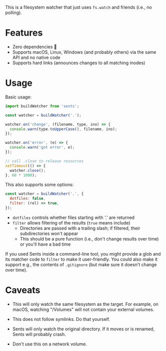 This is a filesystem watcher that just uses `fs.watch` and friends (i.e., no polling).

# Features

* Zero dependencies 🍩
* Supports macOS, Linux, Windows (and probably others) via the same API and no native code
* Supports hard links (announces changes to all matching inodes)

# Usage

Basic usage:

```js
import buildWatcher from 'sents';

const watcher = buildWatcher('.');

watcher.on('change', (filename, type, ino) => {
  console.warn(type.toUpperCase(), filename, ino);
});

watcher.on('error', (e) => {
  console.warn('got error', e);
});

// call .close to release resources
setTimeout(() => {
  watcher.close();
}, 60 * 1000);
```

This also supports some options:

```js
const watcher = buildWatcher('.', {
  dotfiles: false,
  filter: (rel) => true,
});
```

* `dotfiles` controls whether files starting with '.' are returned
* `filter` allows filtering of the results (`true` means include)
  - Directories are passed with a trailing slash; if filtered, their subdirectories won't appear
  - This should be a pure function (i.e., don't change results over time) or you'll have a bad time

If you used Sents inside a command-line tool, you might provide a glob and its matcher code to `filter` to make it user-friendly.
You could also make it support e.g., the contents of `.gitignore` (but make sure it doesn't change over time).

# Caveats

- This will only watch the same filesystem as the target.
  For example, on macOS, watching "/Volumes" will not contain your external volumes.

- This does not follow symlinks.
  Do that yourself.

- Sents will only watch the original directory.
  If it moves or is renamed, Sents will probably crash.

- Don't use this on a network volume.
